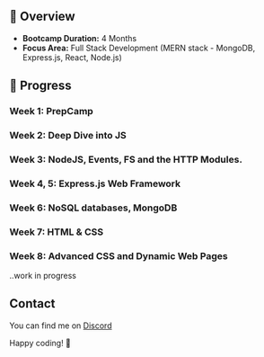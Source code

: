 ## 📖 Overview
- **Bootcamp Duration:** 4 Months
- **Focus Area:** Full Stack Development (MERN stack - MongoDB, Express.js, React, Node.js)

## 🚀 Progress

### Week 1: PrepCamp
### Week 2: Deep Dive into **JS**
### Week 3: **NodeJS**, Events, FS and the HTTP Modules.
### Week 4, 5: **Express.js** Web Framework
### Week 6: NoSQL databases, **MongoDB**
### Week 7: HTML & CSS
### Week 8: Advanced CSS and Dynamic Web Pages
..work in progress

## Contact
You can find me on [Discord](https://discord.gg/yJQ6c8cgGD)

Happy coding! 🚀